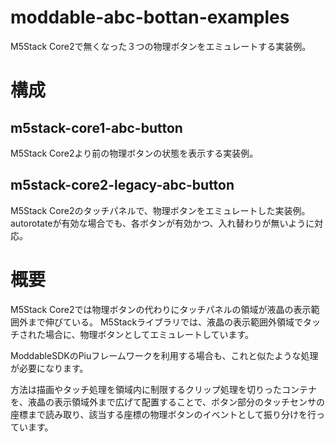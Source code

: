 # moddable-abc-bottan-examples
M5Stack Core2で無くなった３つの物理ボタンをエミュレートする実装例。

# 構成

## m5stack-core1-abc-button
M5Stack Core2より前の物理ボタンの状態を表示する実装例。

## m5stack-core2-legacy-abc-button
M5Stack Core2のタッチパネルで、物理ボタンをエミュレートした実装例。
autorotateが有効な場合でも、各ボタンが有効かつ、入れ替わりが無いように対応。

# 概要

M5Stack Core2では物理ボタンの代わりにタッチパネルの領域が液晶の表示範囲外まで伸びている。
M5Stackライブラリでは、液晶の表示範囲外領域でタッチされた場合に、物理ボタンとしてエミュレートしています。

ModdableSDKのPiuフレームワークを利用する場合も、これと似たような処理が必要になります。

方法は描画やタッチ処理を領域内に制限するクリップ処理を切りったコンテナを、液晶の表示領域外まで広げて配置することで、ボタン部分のタッチセンサの座標まで読み取り、該当する座標の物理ボタンのイベントとして振り分けを行っています。
